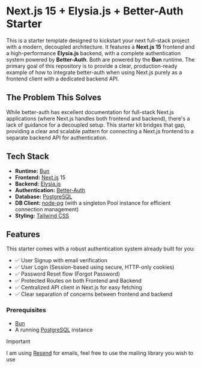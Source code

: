 # **Next.js 15 \+ Elysia.js \+ Better-Auth Starter**

This is a starter template designed to kickstart your next full-stack project with a modern, decoupled architecture. It features a **Next.js 15** frontend and a high-performance **Elysia.js** backend, with a complete authentication system powered by **Better-Auth**. Both are powered by the **Bun** runtime.
The primary goal of this repository is to provide a clear, production-ready example of how to integrate better-auth when using Next.js purely as a frontend client with a dedicated backend API.

## **The Problem This Solves**

While better-auth has excellent documentation for full-stack Next.js applications (where Next.js handles both frontend and backend), there's a lack of guidance for a decoupled setup. This starter kit bridges that gap, providing a clear and scalable pattern for connecting a Next.js frontend to a separate backend API for authentication.

## **Tech Stack**

- **Runtime:** [Bun](https://bun.sh/)
- **Frontend:** [Next.js](https://nextjs.org/) 15
- **Backend:** [Elysia.js](https://elysiajs.com/)
- **Authentication:** [Better-Auth](https://www.better-auth.com/)
- **Database:** [PostgreSQL](https://www.postgresql.org/)
- **DB Client:** [node-pg](https://node-postgres.com/) (with a singleton Pool instance for efficient connection management)
- **Styling:** [Tailwind CSS](https://tailwindcss.com/)

## **Features**

This starter comes with a robust authentication system already built for you:

- ✅ User Signup with email verification
- ✅ User Login (Session-based using secure, HTTP-only cookies)
- ✅ Password Reset flow (Forgot Password)
- ✅ Protected Routes on both Frontend and Backend
- ✅ Centralized API client in Next.js for easy fetching
- ✅ Clear separation of concerns between frontend and backend

### **Prerequisites**

- [Bun](https://bun.sh/docs/installation)
- A running [PostgreSQL](https://www.postgresql.org/download/) instance

> [!IMPORTANT]
> I am using [Resend](https://resend.com/) for emails, feel free to use the mailing library you wish to use
